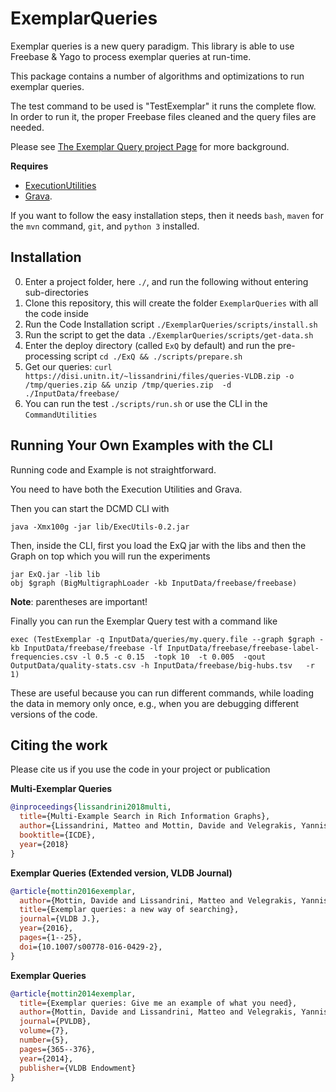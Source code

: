 # ExemplarQueries

Exemplar queries is a new query paradigm. 
This library is able to use Freebase & Yago to process exemplar queries at run-time. 

This package contains a number of algorithms and optimizations to run exemplar queries. 

The test command to be used is "TestExemplar" it runs the complete flow. In order to run it, the proper Freebase files cleaned and the query files are needed. 

Please see [The Exemplar Query project Page](https://people.cs.aau.dk/~matteo/exemplar.html) for more background.

**Requires** 
- [ExecutionUtilities](https://github.com/mutandon/ExecutionUtilities "Execution Utilities")
- [Grava](https://github.com/mutandon/Grava "Grava"). 

If you want to follow the easy installation steps, then it needs `bash`, `maven` for the `mvn` command, `git`, and `python 3` installed.

## Installation

0.  Enter a project folder, here `./`, and run the following without entering sub-directories
1.  Clone this repository, this will create the folder `ExemplarQueries` with all the code inside
2.  Run the Code Installation script `./ExemplarQueries/scripts/install.sh`
3.  Run the script to get the data `./ExemplarQueries/scripts/get-data.sh`
4.  Enter the deploy directory (called `ExQ` by default) and run the pre-processing script `cd ./ExQ && ./scripts/prepare.sh`
5.  Get our queries: `curl https://disi.unitn.it/~lissandrini/files/queries-VLDB.zip -o /tmp/queries.zip && unzip /tmp/queries.zip  -d ./InputData/freebase/`
6.  You can run the test `./scripts/run.sh` or use the CLI in the `CommandUtilities`

## Running Your Own Examples with the CLI

Running code and Example is not straightforward.

You need to have both the Execution Utilities and Grava.

Then you can start the DCMD CLI with

    java -Xmx100g -jar lib/ExecUtils-0.2.jar 

Then, inside the CLI, first you load the ExQ jar with the libs and then the Graph on top which you will run the experiments


    jar ExQ.jar -lib lib
    obj $graph (BigMultigraphLoader -kb InputData/freebase/freebase)

**Note**: parentheses are important! 

Finally you can run the Exemplar Query test with a command like

    exec (TestExemplar -q InputData/queries/my.query.file --graph $graph -kb InputData/freebase/freebase -lf InputData/freebase/freebase-label-frequencies.csv -l 0.5 -c 0.15  -topk 10  -t 0.005  -qout OutputData/quality-stats.csv -h InputData/freebase/big-hubs.tsv   -r 1)

These are useful because you can run different commands, while loading the data in memory only once, e.g., when you are debugging different versions of the code.

## Citing the work
Please cite us if you use the code in your project or publication

**Multi-Exemplar Queries**

```bibtex
@inproceedings{lissandrini2018multi,
  title={Multi-Example Search in Rich Information Graphs},
  author={Lissandrini, Matteo and Mottin, Davide and Velegrakis, Yannis and Palpanas, Themis},
  booktitle={ICDE},
  year={2018}
}
```

**Exemplar Queries (Extended version,  VLDB Journal)**

```bibtex
@article{mottin2016exemplar,
  author={Mottin, Davide and Lissandrini, Matteo and Velegrakis, Yannis and Palpanas, Themis},
  title={Exemplar queries: a new way of searching},
  journal={VLDB J.},
  year={2016},
  pages={1--25},
  doi={10.1007/s00778-016-0429-2},
}
```

**Exemplar Queries**

```bibtex
@article{mottin2014exemplar,
  title={Exemplar queries: Give me an example of what you need},
  author={Mottin, Davide and Lissandrini, Matteo and Velegrakis, Yannis and Palpanas, Themis},
  journal={PVLDB},
  volume={7},
  number={5},
  pages={365--376},
  year={2014},
  publisher={VLDB Endowment}
}
```
